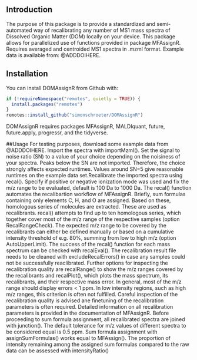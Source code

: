 ## Introduction
The purpose of this package is to provide a standardized and semi-automated way of recalibrating any number of MS1 mass spectra of Dissolved Organic Matter (DOM) locally on your device. This package allows for parallelized use of functions provided in package MFAssignR. Requires averaged and centroided MS1 spectra in .mzml format. Example data is available from: @ADDDOIHERE.

## Installation
You can install DOMAssignR from Github with:
```R
if (!requireNamespace("remotes", quietly = TRUE)) {
  install.packages("remotes")
}
remotes::install_github("simonschroeter/DOMAssignR")
```
DOMAssignR requires packages MFAssignR, MALDIquant, future, future.apply, progressr, and the tidyverse.

##Usage
For testing purposes, download some example data from @ADDDOIHERE. Import the spectra with importMzml(). Set the signal to noise ratio (SN) to a value of your choice depending on the noisiness of your spectra. Peaks below the SN are not imported. Therefore, the choice strongly affects expected runtimes. Values around SN=5 give reasonable runtimes on the example data set.Recalibrate the imported spectra using recal(). Specify if positive or negative ionization mode was used and fix the m/z range to be evaluated, default is 100 Da to 1000 Da. The recal() function automates the recalibartion workflow of MFAssignR. Briefly, sum formulas containing only elements C, H, and O are assigned. Based on these, homologous series of molecules are extracted. These are used as recalibrants. recal() attempts to find up to ten homologous series, which together cover most of the m/z range of the respective samples (option RecalRangeCheck). The expected m/z range to be covered by the recalibrants can either be defined manually or based on a cumulative intensity threshold of e.g. 80%, summing from low to high m/z (option AutoUpperLimit). The success of the recal() function for each mass spectrum can be checked with recalEval().
The recalibration result file needs to be cleaned with excludeRecalErrors() in case any samples could not be successfully reaclibrated.
Further options for inspecting the recalibration quality are recalRange() to show the m/z ranges covered by the recalibrants and recalPlot(), which plots the mass spectrum, its recalibrants, and their respective mass error. In general, most of the m/z range should display errors < 1 ppm. In low intensity regions, such as high m/z ranges, this criterion is often not fulfilled. Careful inspection of the recalibration quality is advised ane finetuning of the recalibration parameters is often required. Detailed information on all recalibration parameters is provided in the documentation of MFAssignR.
Before proceeding to sum formula assignment, all recalibrated spectra are joined with junction(). The default tolerance for m/z values of different spectra to be considered equal is 0.5 ppm.
Sum formula assignment with assignSumFormulas() works equal to MFAssign(). The proportion of intensity remaining among the assigned sum formulas compared to the raw data can be assessed with intensityRatio()
